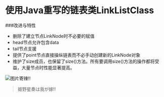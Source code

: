 使用Java重写的链表类LinkListClass
=====================
###改进与特性
- 删除了建立节点LinkNode时不必要的赋值
- head节点允许包含data
- tail节点支援
- 提供了point节点直接操纵链表而不必手动创建新的LinkNode对象
- 维护了size成员，也保留了size()方法。所有要调用size()方法的操作都将受益，大量节点时性能显著提高。

![图片寄辣!!](https://cdn-ak.f.st-hatena.com/images/fotolife/l/lamsakeerog/20180421/20180421093628.png)
> 姫野星奏は我が嫁!!